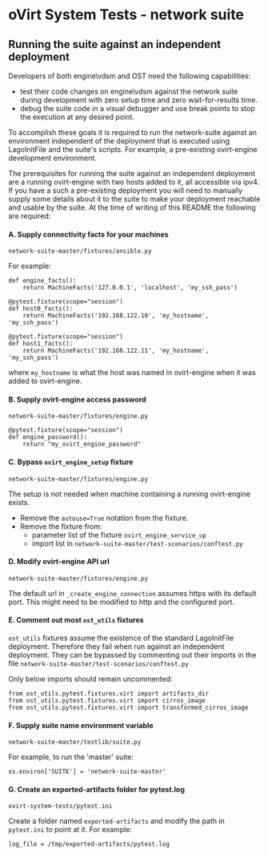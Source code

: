 # oVirt System Tests - network suite

## Running the suite against an independent deployment

Developers of both engine\vdsm and OST need the following capabilities:

* test their code changes on engine\vdsm against the network suite during
  development with zero setup time and zero wait-for-results time.
* debug the suite code in a visual debugger and use break points to stop
  the execution at any desired point.

To accomplish these goals it is required to run the network-suite against an
environment independent of the deployment that is executed using LagoInitFile
and the suite's scripts. For example, a pre-existing ovirt-engine development
environment.

The prerequisites for running the suite against an independent deployment are
a running ovirt-engine with two hosts added to it, all accessible via ipv4.
If you have a such a pre-existing deployment you will need to manually supply
some details about it to the suite to make your deployment reachable and usable
by the suite.
At the time of writing of this README the following are required:

#### A. Supply connectivity facts for your machines
`network-suite-master/fixtures/ansible.py`

For example:
```
def engine_facts():
    return MachineFacts('127.0.0.1', 'localhost', 'my_ssh_pass')

@pytest.fixture(scope="session")
def host0_facts():
    return MachineFacts('192.168.122.10', 'my_hostname', 'my_ssh_pass')

@pytest.fixture(scope="session")
def host1_facts():
    return MachineFacts('192.168.122.11', 'my_hostname', 'my_ssh_pass')
```
where `my_hostname` is what the host was named in ovirt-engine when it was
added to ovirt-engine.

#### B. Supply ovirt-engine access password
`network-suite-master/fixtures/engine.py`
```
@pytest.fixture(scope="session")
def engine_password():
    return "my_ovirt_engine_password"
```

#### C. Bypass `ovirt_engine_setup` fixture
`network-suite-master/fixtures/engine.py`

The setup is not needed when machine containing a running ovirt-engine exists.
* Remove the `autouse=True` notation from the fixture.
* Remove the fixture from:
  * parameter list of the fixture `ovirt_engine_service_up`
  * import list in `network-suite-master/test-scenarios/conftest.py`

#### D. Modify ovirt-engine API url
`network-suite-master/fixtures/engine.py`

The default url in `_create_engine_connection` assumes https with its default
port. This might need to be modified to http and the configured port.

#### E. Comment out most `ost_utils` fixtures
`ost_utils` fixtures assume the existence of the standard LagoInitFile
deployment. Therefore they fail when run against an independent deployment.
They can be bypassed by commenting out their imports in the file
`network-suite-master/test-scenarios/conftest.py`

Only below imports should remain uncommented:
```
from ost_utils.pytest.fixtures.virt import artifacts_dir
from ost_utils.pytest.fixtures.virt import cirros_image
from ost_utils.pytest.fixtures.virt import transformed_cirros_image
```

#### F. Supply suite name environment variable
`network-suite-master/testlib/suite.py`

For example, to run the 'master' suite:
```
os.environ['SUITE'] = 'network-suite-master'
```

#### G. Create an exported-artifacts folder for pytest.log
`ovirt-system-tests/pytest.ini`

Create a folder named `exported-artifacts` and modify the path in `pytest.ini`
to point at it. For example:
```
log_file = /tmp/exported-artifacts/pytest.log
```